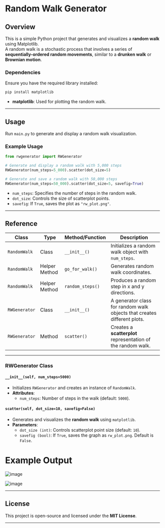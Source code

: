# Random Walk Generator

## Overview
This is a simple Python project that generates and visualizes a **random walk** using Matplotlib.  
A random walk is a stochastic process that involves a series of **sequentially-ordered random movements**, similar to a **drunken walk** or **Brownian motion**.

### **Dependencies**
Ensure you have the required library installed:
```sh
pip install matplotlib
```
- **matplotlib**: Used for plotting the random walk.

---

## Usage
Run `main.py` to generate and display a random walk visualization.

### **Example Usage**
```python
from rwgenerator import RWGenerator

# Generate and display a random walk with 5,000 steps
RWGenerator(num_steps=5_000).scatter(dot_size=5)

# Generate and save a random walk with 50,000 steps
RWGenerator(num_steps=50_000).scatter(dot_size=5, savefig=True)
```
- `num_steps`: Specifies the number of steps in the random walk.
- `dot_size`: Controls the size of scatterplot points.
- `savefig`: If `True`, saves the plot as `"rw_plot.png"`.

---

## **Reference**
| Class       | Type           | Method/Function | Description                                                             |
| ----------- | -------------- | --------------- | ----------------------------------------------------------------------- |
| `RandomWalk`  | Class           | `__init__()`        | Initializes a random walk object with `num_steps`. |
| `RandomWalk`  | Helper Method   | `go_for_walk()`  | Generates random walk coordinates. |
| `RandomWalk`  | Helper Method   | `random_steps()` | Produces a random step in x and y directions. |
| `RWGenerator` | Class           | `__init__()`      | A generator class for random walk objects that creates different plots. |
| `RWGenerator` | Method          | `scatter()`      | Creates a **scatterplot** representation of the random walk. |

---

### **RWGenerator Class**
#### **`__init__(self, num_steps=5000)`**
- Initializes `RWGenerator` and creates an instance of `RandomWalk`.
- **Attributes**:
  - `num_steps`: Number of steps in the walk (default: `5000`).

#### **`scatter(self, dot_size=10, savefig=False)`**
- Generates and visualizes the **random walk** using `matplotlib`.
- **Parameters**:
  - `dot_size (int)`: Controls scatterplot point size (default: `10`).
  - `savefig (bool)`: If `True`, saves the graph as `rw_plot.png`. Default is `False`.

# Example Output
![image](https://github.com/user-attachments/assets/2b8f9a26-3ea0-4e14-a02e-6d43cb608e2c)

![image](https://github.com/user-attachments/assets/b5216bb8-51d4-4c25-a82f-a5f488bdb9c9)

---

## License
This project is open-source and licensed under the **MIT License**.

---
